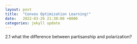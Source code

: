 ```yaml
---
layout: post
title:  "Convex Optimization Learning!"
date:   2022-03-26 21:30:00 +0000
categories: jekyll update
---
```


2.1 what the difference between partisanship and polarization?
